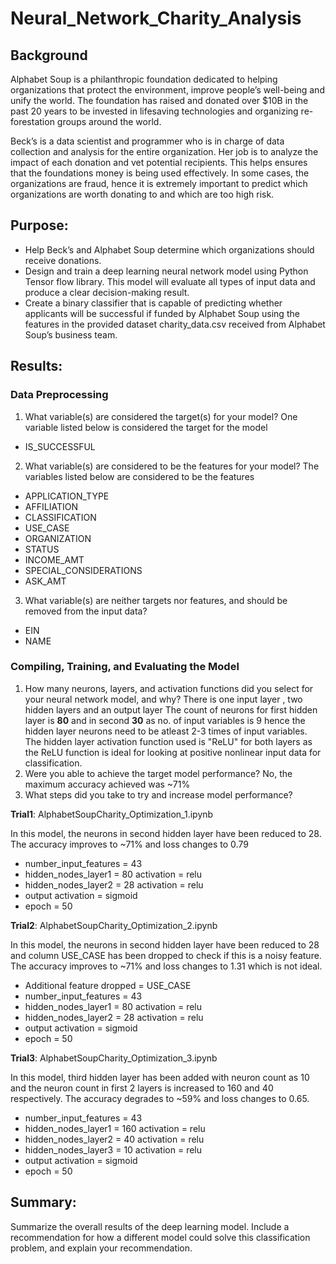 # Neural_Network_Charity_Analysis

## Background
Alphabet Soup is a philanthropic foundation dedicated to helping organizations that protect the environment, improve people’s well-being and unify the world. The foundation has raised and donated over $10B in the past 20 years to be invested in lifesaving technologies and organizing re-forestation groups around the world. 

Beck’s is a data scientist and programmer who is in charge of data collection and analysis for the entire organization. Her job is to analyze the impact of each donation and vet potential recipients. This helps ensures that the foundations money is being used effectively.
In some cases, the organizations are fraud, hence it is extremely important to predict which organizations are worth donating to and which are too high risk.

## Purpose:
- Help Beck’s and Alphabet Soup determine which organizations should receive donations.
- Design and train a deep learning neural network model using Python Tensor flow library. This model will evaluate all types of input data and produce a clear decision-making result.
- Create a binary classifier that is capable of predicting whether applicants will be successful if funded by Alphabet Soup using the features in the provided dataset charity_data.csv received from Alphabet Soup’s business team.

##  Results:

### Data Preprocessing
1. What variable(s) are considered the target(s) for your model?
   One variable listed below is considered the target for the model
  - IS_SUCCESSFUL
   
2. What variable(s) are considered to be the features for your model?
  The variables listed below are considered to be the features

  - APPLICATION_TYPE          
  - AFFILIATION                 
  - CLASSIFICATION            
  - USE_CASE                    
  - ORGANIZATION                
  - STATUS                       
  - INCOME_AMT                   
  - SPECIAL_CONSIDERATIONS       
  - ASK_AMT                   

3. What variable(s) are neither targets nor features, and should be removed from the input data?
  - EIN
  - NAME
  
  
### Compiling, Training, and Evaluating the Model
1. How many neurons, layers, and activation functions did you select for your neural network model, and why?
There is one input layer , two hidden layers and an output layer
The count of neurons for first hidden layer is **80** and in second **30** as no. of input variables is 9 hence the hidden layer neurons need to be atleast 2-3 times of input variables. The hidden layer activation function used is "ReLU" for both layers as the ReLU function is ideal for looking at positive nonlinear input data for classification. 
2. Were you able to achieve the target model performance?
   No, the maximum accuracy achieved was ~71%
3. What steps did you take to try and increase model performance?

**Trial1**: AlphabetSoupCharity_Optimization_1.ipynb

In this model, the neurons in second hidden layer have been reduced to 28. The accuracy improves to ~71% and loss changes to 0.79
-  number_input_features = 43
-  hidden_nodes_layer1 = 80 activation = relu
-  hidden_nodes_layer2 = 28 activation = relu
-  output activation = sigmoid
-  epoch = 50

**Trial2**: AlphabetSoupCharity_Optimization_2.ipynb

In this model, the neurons in second hidden layer have been reduced to 28 and column USE_CASE has been dropped to check if this is a noisy feature. The accuracy improves to ~71% and loss changes to 1.31 which is not ideal. 
-  Additional feature dropped = USE_CASE
-  number_input_features = 43
-  hidden_nodes_layer1 = 80 activation = relu
-  hidden_nodes_layer2 = 28 activation = relu
-  output activation = sigmoid
-  epoch = 50


**Trial3**: AlphabetSoupCharity_Optimization_3.ipynb

In this model, third hidden layer has been added with neuron count as 10 and the neuron count in first 2 layers is increased to 160 and 40 respectively. The accuracy degrades to ~59% and loss changes to 0.65. 

-  number_input_features = 43
-  hidden_nodes_layer1 = 160 activation = relu
-  hidden_nodes_layer2 = 40 activation = relu
-  hidden_nodes_layer3 = 10 activation = relu
-  output activation = sigmoid
-  epoch = 50

## Summary: 
Summarize the overall results of the deep learning model. Include a recommendation for how a different model could solve this classification problem, and explain your recommendation.
